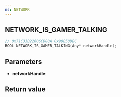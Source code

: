 ```yaml
---
ns: NETWORK
---
```

## NETWORK_IS_GAMER_TALKING

```c
// 0x71C33B22606CD88A 0x99B58DBC
BOOL NETWORK_IS_GAMER_TALKING(Any* networkHandle);
```


## Parameters
* **networkHandle**: 

## Return value

